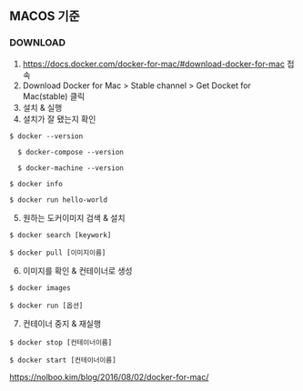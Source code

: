 ## MACOS 기준

### DOWNLOAD
1. https://docs.docker.com/docker-for-mac/#download-docker-for-mac 접속
2. Download Docker for Mac > Stable channel > Get Docket for Mac(stable) 클릭
3. 설치 & 실행
4. 설치가 잘 됐는지 확인
  ```
  $ docker --version

	$ docker-compose --version

	$ docker-machine --version

  $ docker info

  $ docker run hello-world
  ```
5. 원하는 도커이미지 검색 & 설치
  ```
  $ docker search [keywork]

  $ docker pull [이미지이름]
  ```
6. 이미지를 확인 & 컨테이너로 생성
  ```
  $ docker images

  $ docker run [옵션]
  ```
7. 컨테이너 중지 & 재실행
  ```
  $ docker stop [컨테이너이름]

  $ docker start [컨테이너이름]
  ```

https://nolboo.kim/blog/2016/08/02/docker-for-mac/
